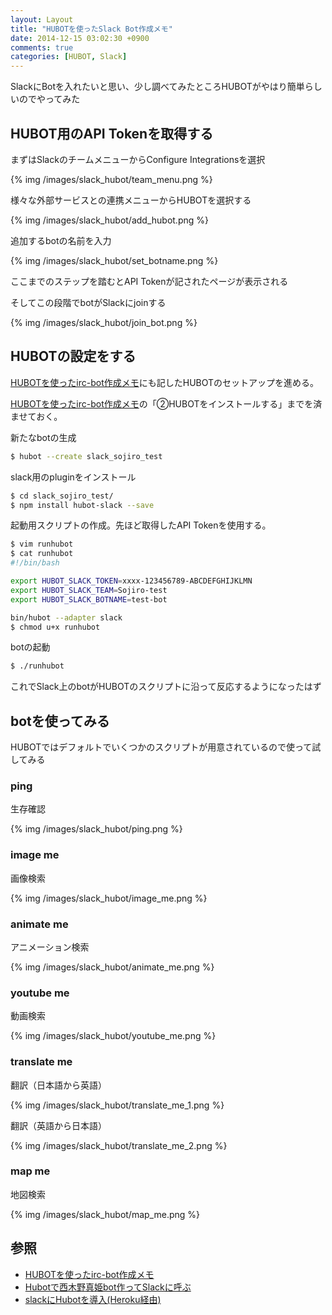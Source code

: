 ```yaml
---
layout: Layout
title: "HUBOTを使ったSlack Bot作成メモ"
date: 2014-12-15 03:02:30 +0900
comments: true
categories: [HUBOT, Slack]
---
```

SlackにBotを入れたいと思い、少し調べてみたところHUBOTがやはり簡単らしいのでやってみた

## HUBOT用のAPI Tokenを取得する
まずはSlackのチームメニューからConfigure Integrationsを選択

{% img /images/slack_hubot/team_menu.png %}

様々な外部サービスとの連携メニューからHUBOTを選択する

{% img /images/slack_hubot/add_hubot.png %}

追加するbotの名前を入力

{% img /images/slack_hubot/set_botname.png %}

ここまでのステップを踏むとAPI Tokenが記されたページが表示される

そしてこの段階でbotがSlackにjoinする

{% img /images/slack_hubot/join_bot.png %}

<!-- more -->

## HUBOTの設定をする
[HUBOTを使ったirc-bot作成メモ](http://sojiro14.github.io/blog/2014/04/19/irc-bot-by-hubot/)にも記したHUBOTのセットアップを進める。

[HUBOTを使ったirc-bot作成メモ](http://sojiro14.github.io/blog/2014/04/19/irc-bot-by-hubot/)の「②HUBOTをインストールする」までを済ませておく。

新たなbotの生成
``` bash
$ hubot --create slack_sojiro_test
```
slack用のpluginをインストール
``` bash
$ cd slack_sojiro_test/
$ npm install hubot-slack --save
```
起動用スクリプトの作成。先ほど取得したAPI Tokenを使用する。
``` bash
$ vim runhubot
$ cat runhubot 
#!/bin/bash

export HUBOT_SLACK_TOKEN=xxxx-123456789-ABCDEFGHIJKLMN
export HUBOT_SLACK_TEAM=Sojiro-test
export HUBOT_SLACK_BOTNAME=test-bot

bin/hubot --adapter slack
$ chmod u+x runhubot
```
botの起動
``` bash
$ ./runhubot
```
これでSlack上のbotがHUBOTのスクリプトに沿って反応するようになったはず

## botを使ってみる
HUBOTではデフォルトでいくつかのスクリプトが用意されているので使って試してみる
### ping
生存確認

{% img /images/slack_hubot/ping.png %}
### image me
画像検索

{% img /images/slack_hubot/image_me.png %}
### animate me
アニメーション検索

{% img /images/slack_hubot/animate_me.png %}
### youtube me
動画検索

{% img /images/slack_hubot/youtube_me.png %}
### translate me
翻訳（日本語から英語）

{% img /images/slack_hubot/translate_me_1.png %}

翻訳（英語から日本語）

{% img /images/slack_hubot/translate_me_2.png %}
### map me
地図検索

{% img /images/slack_hubot/map_me.png %}

## 参照
* [HUBOTを使ったirc-bot作成メモ](http://sojiro14.github.io/blog/2014/04/19/irc-bot-by-hubot/)
* [Hubotで西木野真姫bot作ってSlackに呼ぶ](http://memo.sanographix.net/post/88371442780)
* [slackにHubotを導入(Heroku経由)](http://qiita.com/Katsumata_RYO/items/dc4543aa5827d4c3211c)
